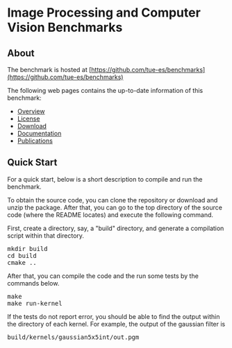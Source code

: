 # Image Processing and Computer Vision Benchmarks #

## About ##
The benchmark is hosted at
[https://github.com/tue-es/benchmarks](https://github.com/tue-es/benchmarks)

The following web pages contains the up-to-date information of this benchmark:
*   [Overview](https://github.com/tue-es/benchmarks/wiki/overview "Overview")
*   [License](https://github.com/tue-es/benchmarks/wiki/license "License")
*   [Download](https://github.com/tue-es/benchmarks/wiki/download "Download")
*   [Documentation](https://github.com/tue-es/benchmarks/wiki/documentation "Documentation")
*   [Publications](https://github.com/tue-es/benchmarks/wiki/publications "Publications")

## Quick Start ##
For a quick start, below is a short description to compile and run the benchmark.

To obtain the source code, you can clone the repository or download and unzip the package. 
After that, you can go to the top directory of the source code (where the README locates) and execute the following command.

First, create a directory, say, a "build" directory, and generate a compilation script within that directory.
<pre>
mkdir build
cd build
cmake ..
</pre>

After that, you can compile the code and the run some tests by the commands below.
<pre>
make
make run-kernel
</pre>

If the tests do not report error, you should be able to find the output within the directory of each kernel. For example, the output of the gaussian filter is
<pre>
build/kernels/gaussian5x5int/out.pgm
</pre>

